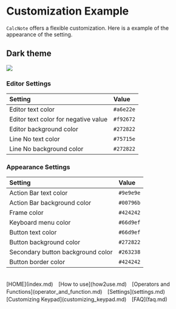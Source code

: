 # Customization Example
`CalcNote` offers a flexible customization. Here is a example of the appearance of the setting.

## Dark theme
<img src="https://raw.githubusercontent.com/burton999dev/CalcNoteHelp/master/images/all/theme_dark.png">

### Editor Settings
|Setting|Value|
|:-----------|:------------|
Editor text color|`#a6e22e`
Editor text color for negative value|`#f92672`
Editor background color|`#272822`
Line No text color|`#75715e`
Line No background color|`#272822`

### Appearance Settings
|Setting|Value|
|:-----------|:------------|
Action Bar text color|`#9e9e9e`
Action Bar background color|`#00796b`
Frame color|`#424242`
Keyboard menu color|`#66d9ef`
Button text color|`#66d9ef`
Button background color|`#272822`
Secondary button background color|`#263238`
Button border color|`#424242`

<br>
[HOME](index.md)　[How to use](how2use.md)　[Operators and Functions](operator_and_function.md)　[Settings](settings.md)　[Customizing Keypad](customizing_keypad.md)　[FAQ](faq.md)  

